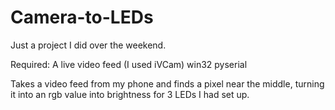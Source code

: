 # Camera-to-LEDs

Just a project I did over the weekend.

Required:
A live video feed (I used iVCam)
win32
pyserial

Takes a video feed from my phone and finds a pixel near the middle, turning it into an rgb value into brightness for 3 LEDs I had set up.
